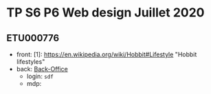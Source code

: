 # TP S6 P6 Web design Juillet 2020

## ETU000776

* front: [1]: <https://en.wikipedia.org/wiki/Hobbit#Lifestyle> "Hobbit lifestyles"
* back: [Back-Office](https://duckduckgo.com)
    - login: `sdf`
    - mdp: